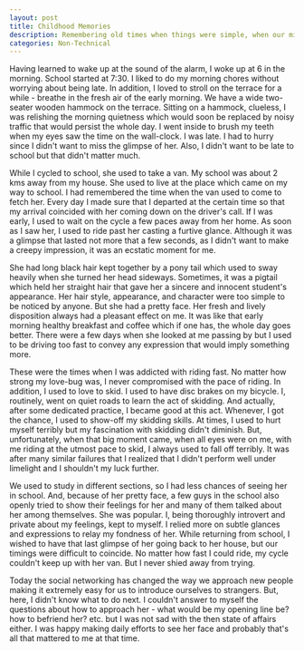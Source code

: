 ```yaml
---
layout: post
title: Childhood Memories
description: Remembering old times when things were simple, when our mind weren't that mature to fill the upper box with steam of varied thoughts
categories: Non-Technical
---
```


Having learned to wake up at the sound of the alarm, I woke up at 6 in the morning. School started at 7:30. I liked to do my morning chores without worrying about being late. In addition, I loved to stroll on the terrace for a while - breathe in the fresh air of the early morning. We have a wide two-seater wooden hammock on the terrace. Sitting on a hammock, clueless, I was relishing the morning quietness which would soon be replaced by noisy traffic that would persist the whole day. I went inside to brush my teeth when my eyes saw the time on the wall-clock. I was late. I had to hurry since I didn't want to miss the glimpse of her. Also, I didn't want to be late to school but that didn't matter much.

While I cycled to school, she used to take a van. My school was about 2 kms away from my house. She used to live at the place which came on my way to school. I had remembered the time when the van used to come to fetch her. Every day I made sure that I departed at the certain time so that my arrival coincided with her coming down on the driver's call. If I was early, I used to wait on the cycle a few paces away from her home. As soon as I saw her, I used to ride past her casting a furtive glance. Although it was a glimpse that lasted not more that a few seconds, as I didn't want to make a creepy impression, it was an ecstatic moment for me. 

She had long black hair kept together by a pony tail which used to sway heavily when she turned her head sideways. Sometimes, it was a pigtail which held her straight hair that gave her a sincere and innocent student's appearance. Her hair style, appearance, and character were too simple to be noticed by anyone. But she had a pretty face. Her fresh and lively disposition always had a pleasant effect on me. It was like that early morning healthy breakfast and coffee which if one has, the whole day goes better. There were a few days when she looked at me passing by but I used to be driving too fast to convey any expression that would imply something more.

These were the times when I was addicted with riding fast. No matter how strong my love-bug was, I never compromised with the pace of riding. In addition, I used to love to skid. I used to have disc brakes on my bicycle. I, routinely, went on quiet roads to learn the act of skidding. And actually, after some dedicated practice, I became good at this act. Whenever, I got the chance, I used to show-off my skidding skills. At times, I used to hurt myself terribly but my fascination with skidding didn't diminish. But, unfortunately, when that big moment came, when all eyes were on me, with me riding at the utmost pace to skid, I always used to fall off terribly. It was after many similar failures that I realized that I didn't perform well under limelight and I shouldn't my luck further.

We used to study in different sections, so I had less chances of seeing her in school. And, because of her pretty face, a few guys in the school also openly tried to show their feelings for her and many of them talked about her among themselves. She was popular. I, being thoroughly introvert and private about my feelings, kept to myself. I relied more on subtle glances and expressions to relay my fondness of her. While returning from school, I wished to have that last glimpse of her going back to her house, but our timings were difficult to coincide. No matter how fast I could ride, my cycle couldn't keep up with her van. But I never shied away from trying.

Today the social networking has changed the way we approach new people making it extremely easy for us to introduce ourselves to strangers. But, here, I didn't know what to do next. I couldn't answer to myself the questions about how to approach her - what would be my opening line be? how to befriend her? etc. but I was not sad with the then state of affairs either. I was happy making daily efforts to see her face and probably that's all that mattered to me at that time.
